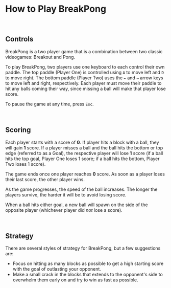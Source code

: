 # How to Play BreakPong

<br>

## Controls

BreakPong is a two player game that is a combination between
two classic videogames: Breakout and Pong. 

To play BreakPong, two players use one keyboard to each control
their own paddle. The top paddle (Player One) is controlled
using `A` to move left and `D` to move right. The bottom paddle
(Player Two) uses the `←` and `→` arrow keys to move left and
right, respectively. Each player must move their paddle to
hit any balls coming their way, since missing a ball will
make that player lose score.

To pause the game at any time, press `Esc`.

<br>

## Scoring

Each player starts with a score of **0**. If player hits a block
with a ball, they will gain **1** score. If a player misses
a ball and the ball hits the bottom or top edge (referred to as
a Goal), the respective player will lose **1** score (if a ball 
hits the top goal, Player One loses 1 score; if a ball hits the
bottom, Player Two loses 1 score).

The game ends once one player reaches **0** score. As soon as
a player loses their last score, the other player wins.

As the game progresses, the speed of the ball increases. The 
longer the players survive, the harder it will be to avoid
losing score.

When a ball hits either goal, a new ball will spawn on the side
of the opposite player (whichever player did *not* lose a score).



<br>

## Strategy

There are several styles of strategy for BreakPong, but a
few suggestions are:

* Focus on hitting as many blocks as possible to get a high
starting score with the goal of outlasting your opponent.
* Make a small crack in the blocks that extends to the
opponent's side to overwhelm them early on and try to win as
fast as possible.